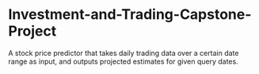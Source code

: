 # Investment-and-Trading-Capstone-Project
A stock price predictor that takes daily trading data over a certain date range as input, and outputs projected estimates for given query dates. 
